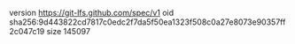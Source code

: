 version https://git-lfs.github.com/spec/v1
oid sha256:9d443822cd7817c0edc2f7da5f50ea1323f508c0a27e8073e90357ff2c047c19
size 145097
